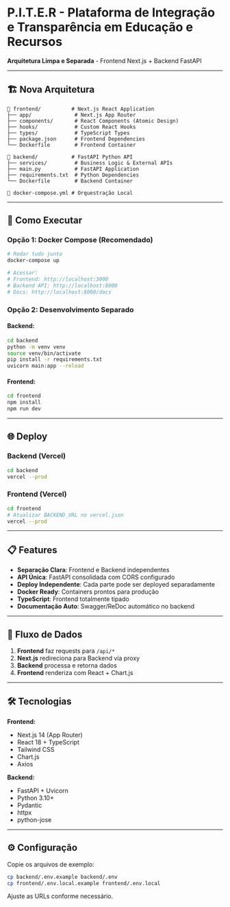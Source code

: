 # P.I.T.E.R - Plataforma de Integração e Transparência em Educação e Recursos

**Arquitetura Limpa e Separada** - Frontend Next.js + Backend FastAPI

---

## 🏗️ Nova Arquitetura

```
📁 frontend/          # Next.js React Application
├── app/              # Next.js App Router
├── components/       # React Components (Atomic Design)
├── hooks/            # Custom React Hooks
├── types/            # TypeScript Types
├── package.json      # Frontend Dependencies
└── Dockerfile        # Frontend Container

📁 backend/           # FastAPI Python API
├── services/         # Business Logic & External APIs
├── main.py           # FastAPI Application
├── requirements.txt  # Python Dependencies
└── Dockerfile        # Backend Container

📄 docker-compose.yml # Orquestração Local
```

---

## 🚀 Como Executar

### Opção 1: Docker Compose (Recomendado)
```bash
# Rodar tudo junto
docker-compose up

# Acessar:
# Frontend: http://localhost:3000
# Backend API: http://localhost:8000
# Docs: http://localhost:8000/docs
```

### Opção 2: Desenvolvimento Separado

#### Backend:
```bash
cd backend
python -m venv venv
source venv/bin/activate
pip install -r requirements.txt
uvicorn main:app --reload
```

#### Frontend:
```bash
cd frontend
npm install
npm run dev
```

---

## 🌐 Deploy

### Backend (Vercel)
```bash
cd backend
vercel --prod
```

### Frontend (Vercel)
```bash
cd frontend
# Atualizar BACKEND_URL no vercel.json
vercel --prod
```

---

## 📋 Features

- **Separação Clara**: Frontend e Backend independentes
- **API Única**: FastAPI consolidada com CORS configurado
- **Deploy Independente**: Cada parte pode ser deployed separadamente
- **Docker Ready**: Containers prontos para produção
- **TypeScript**: Frontend totalmente tipado
- **Documentação Auto**: Swagger/ReDoc automático no backend

---

## 🔄 Fluxo de Dados

1. **Frontend** faz requests para `/api/*`
2. **Next.js** redireciona para Backend via proxy
3. **Backend** processa e retorna dados
4. **Frontend** renderiza com React + Chart.js

---

## 🛠️ Tecnologias

**Frontend:**
- Next.js 14 (App Router)
- React 18 + TypeScript
- Tailwind CSS
- Chart.js
- Axios

**Backend:**
- FastAPI + Uvicorn
- Python 3.10+
- Pydantic
- httpx
- python-jose

---

## ⚙️ Configuração

Copie os arquivos de exemplo:
```bash
cp backend/.env.example backend/.env
cp frontend/.env.local.example frontend/.env.local
```

Ajuste as URLs conforme necessário.